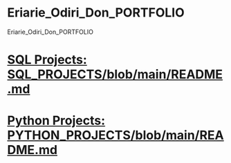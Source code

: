 # Eriarie_Odiri_Don_PORTFOLIO

Eriarie_Odiri_Don_PORTFOLIO

# [SQL Projects: SQL_PROJECTS/blob/main/README.md](https://github.com/OdiriDon/SQL_PROJECTS/blob/main/README.md)

# [Python Projects: PYTHON_PROJECTS/blob/main/README.md](https://github.com/OdiriDon/PYTHON_PROJECTS/blob/main/README.md)
